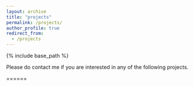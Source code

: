 ```yaml
---
layout: archive
title: "projects"
permalink: /projects/
author_profile: true
redirect_from:
  - /projects
---
```


{% include base_path %}

Please do contact me if you are interested in any of the following projects.

======
